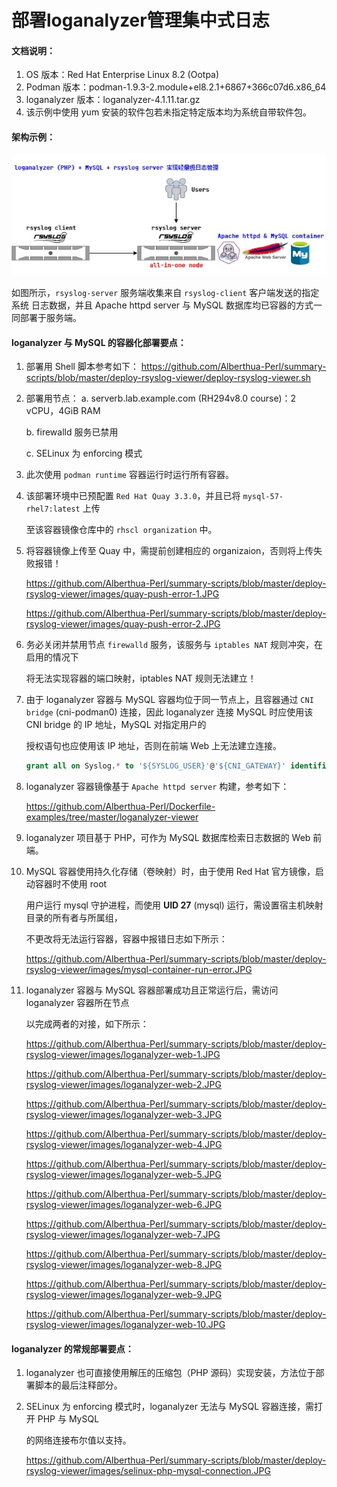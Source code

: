 # 部署loganalyzer管理集中式日志
#### 文档说明：

1. OS 版本：Red Hat Enterprise Linux 8.2 (Ootpa)
2. Podman 版本：podman-1.9.3-2.module+el8.2.1+6867+366c07d6.x86_64
3. loganalyzer 版本：loganalyzer-4.1.11.tar.gz
4. 该示例中使用 yum 安装的软件包若未指定特定版本均为系统自带软件包。

#### 架构示例：

![](https://github.com/Alberthua-Perl/summary-scripts/blob/master/deploy-rsyslog-viewer/images/loganalyzer-mysql-rsyslogserver.jpg)

如图所示，`rsyslog-server` 服务端收集来自 `rsyslog-client` 客户端发送的指定系统
日志数据，并且 Apache httpd server 与 MySQL 数据库均已容器的方式一同部署于服务端。


#### loganalyzer 与 MySQL 的容器化部署要点：

1. 部署用 Shell 脚本参考如下：
   https://github.com/Alberthua-Perl/summary-scripts/blob/master/deploy-rsyslog-viewer/deploy-rsyslog-viewer.sh
   
2. 部署用节点：
   a. serverb.lab.example.com (RH294v8.0 course)：2 vCPU，4GiB RAM
   
   b. firewalld 服务已禁用
   
   c. SELinux 为 enforcing 模式
   
3. 此次使用 `podman runtime` 容器运行时运行所有容器。

4. 该部署环境中已预配置 `Red Hat Quay 3.3.0`，并且已将 `mysql-57-rhel7:latest` 上传

   至该容器镜像仓库中的 `rhscl organization` 中。

5. 将容器镜像上传至 Quay 中，需提前创建相应的 organizaion，否则将上传失败报错！

   https://github.com/Alberthua-Perl/summary-scripts/blob/master/deploy-rsyslog-viewer/images/quay-push-error-1.JPG

   https://github.com/Alberthua-Perl/summary-scripts/blob/master/deploy-rsyslog-viewer/images/quay-push-error-2.JPG

6. 务必关闭并禁用节点 `firewalld` 服务，该服务与 `iptables NAT` 规则冲突，在启用的情况下

   将无法实现容器的端口映射，iptables NAT 规则无法建立！

7. 由于 loganalyzer 容器与 MySQL 容器均位于同一节点上，且容器通过 `CNI bridge` (cni-podman0)
   连接，因此 loganalyzer 连接 MySQL 时应使用该 CNI bridge 的 IP 地址，MySQL 对指定用户的

   授权语句也应使用该 IP 地址，否则在前端 Web 上无法建立连接。

   ```sql
   grant all on Syslog.* to '${SYSLOG_USER}'@'${CNI_GATEWAY}' identified by '${SYSLOG_PASS}';
   ```

8. loganalyzer 容器镜像基于 `Apache httpd server` 构建，参考如下：

   https://github.com/Alberthua-Perl/Dockerfile-examples/tree/master/loganalyzer-viewer

9. loganalyzer 项目基于 PHP，可作为 MySQL 数据库检索日志数据的 Web 前端。

10. MySQL 容器使用持久化存储（卷映射）时，由于使用 Red Hat 官方镜像，启动容器时不使用 root 

    用户运行 mysql 守护进程，而使用 **UID 27** (mysql) 运行，需设置宿主机映射目录的所有者与所属组，

    不更改将无法运行容器，容器中报错日志如下所示：

    https://github.com/Alberthua-Perl/summary-scripts/blob/master/deploy-rsyslog-viewer/images/mysql-container-run-error.JPG

11. loganalyzer 容器与 MySQL 容器部署成功且正常运行后，需访问 loganalyzer 容器所在节点

    以完成两者的对接，如下所示：

    https://github.com/Alberthua-Perl/summary-scripts/blob/master/deploy-rsyslog-viewer/images/loganalyzer-web-1.JPG

    https://github.com/Alberthua-Perl/summary-scripts/blob/master/deploy-rsyslog-viewer/images/loganalyzer-web-2.JPG
    
    https://github.com/Alberthua-Perl/summary-scripts/blob/master/deploy-rsyslog-viewer/images/loganalyzer-web-3.JPG

    https://github.com/Alberthua-Perl/summary-scripts/blob/master/deploy-rsyslog-viewer/images/loganalyzer-web-4.JPG

    https://github.com/Alberthua-Perl/summary-scripts/blob/master/deploy-rsyslog-viewer/images/loganalyzer-web-5.JPG

    https://github.com/Alberthua-Perl/summary-scripts/blob/master/deploy-rsyslog-viewer/images/loganalyzer-web-6.JPG

    https://github.com/Alberthua-Perl/summary-scripts/blob/master/deploy-rsyslog-viewer/images/loganalyzer-web-7.JPG

    https://github.com/Alberthua-Perl/summary-scripts/blob/master/deploy-rsyslog-viewer/images/loganalyzer-web-8.JPG

    https://github.com/Alberthua-Perl/summary-scripts/blob/master/deploy-rsyslog-viewer/images/loganalyzer-web-9.JPG

    https://github.com/Alberthua-Perl/summary-scripts/blob/master/deploy-rsyslog-viewer/images/loganalyzer-web-10.JPG

#### loganalyzer 的常规部署要点：

1. loganalyzer 也可直接使用解压的压缩包（PHP 源码）实现安装，方法位于部署脚本的最后注释部分。

2. SELinux 为 enforcing 模式时，loganalyzer 无法与 MySQL 容器连接，需打开 PHP 与 MySQL

   的网络连接布尔值以支持。

   https://github.com/Alberthua-Perl/summary-scripts/blob/master/deploy-rsyslog-viewer/images/selinux-php-mysql-connection.JPG
